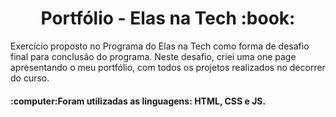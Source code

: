 <h1 align="center"> Portfólio - Elas na Tech :book:</h1>
<p>Exercício proposto no Programa do Elas na Tech como forma de desafio final para conclusão do programa. Neste desafio, criei uma one page apresentando o meu portfólio, com todos os projetos realizados no decorrer do curso.</p>
<h4>:computer:Foram utilizadas as linguagens: HTML, CSS e JS.</h4>
